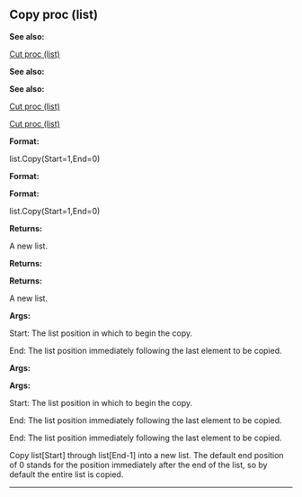 

 Copy proc (list)
------------------




**See also:** 


[Cut proc (list)](#/list/proc/Cut) 



**See also:** 

**See also:**

[Cut proc (list)](#/list/proc/Cut) 

[Cut proc (list)](#/list/proc/Cut)


**Format:** 


 list.Copy(Start=1,End=0)
 


**Format:** 

**Format:**

 list.Copy(Start=1,End=0)



**Returns:** 


 A new list.
 


**Returns:** 

**Returns:**

 A new list.



**Args:** 


 Start: The list position in which to begin the copy.
 
 End: The list position immediately following the last element to be
 copied.
 



**Args:** 

**Args:**

 Start: The list position in which to begin the copy.
 
 End: The list position immediately following the last element to be
 copied.
 


 End: The list position immediately following the last element to be
 copied.


 Copy list[Start] through list[End-1] into a new list. The default end
position of 0 stands for the position immediately after the end of the list,
so by default the entire list is copied.





---


